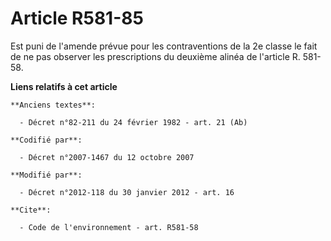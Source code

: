 # Article R581-85

Est puni de l'amende prévue pour les contraventions de la 2e classe le fait de ne pas observer les prescriptions du deuxième
alinéa de l'article R. 581-58.

**Liens relatifs à cet article**

	**Anciens textes**:

	  - Décret n°82-211 du 24 février 1982 - art. 21 (Ab)

	**Codifié par**:

	  - Décret n°2007-1467 du 12 octobre 2007

	**Modifié par**:

	  - Décret n°2012-118 du 30 janvier 2012 - art. 16

	**Cite**:

	  - Code de l'environnement - art. R581-58
